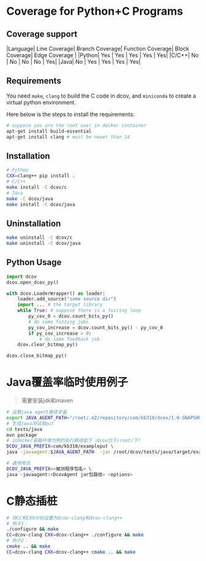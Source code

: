 
# Coverage for Python+C Programs

## Coverage support
|Language| Line Coverage| Branch Coverage| Function Coverage| Block Coverage| Edge Coverage |
|Python| Yes | Yes | Yes | Yes | Yes|
|C/C++| No | No | No | No | Yes|
|Java| No | Yes | Yes | Yes | Yes|

## Requirements

You need `make`, `clang` to build the C code in dcov, and `miniconda` to create a virtual python environment.

Here below is the steps to install the requirements:

```bash
# suppose you are the root user in docker container
apt-get install build-essential
apt-get install clang # must be newer than 14
```

## Installation

```bash
# Python
CXX=clang++ pip install . 
# C/C++
make install -C dcov/c
# Java
make -C dcov/java
make install -C dcov/java
```
## Uninstallation

```bash
make uninstall -C dcov/c
make uninstall -C dcov/java
```

## Python Usage

```python
import dcov
dcov.open_dcov_py()

with dcov.LoaderWrapper() as loader:
    loader.add_source("some source dir")
    import ... # the target library
    while True: # suppose there is a fuzzing loop
        py_cov_0 = dcov.count_bits_py()
        # do some fuzzing jobs
        py_cov_increase = dcov.count_bits_py() - py_cov_0
        if py_cov_increase > 0:
            # do some feedback job
    dcov.clear_bitmap_py()        

dcov.close_bitmap_py()
```

# Java覆盖率临时使用例子

> 需要安装jdk和maven

```bash
# 设置java agent路径变量
export JAVA_AGENT_PATH="/root/.m2/repository/com/kb310/dcov/1.0-SNAPSHOT/dcov-1.0-SNAPSHOT-jar-with-dependencies.jar"
# 生成java测试用put
cd tests/java
mvn package
# 以docker容器环境为例的执行路径如下（dcov位于/root/下）
DCOV_JAVA_PREFIX=com/kb310/exampleput \
java -javaagent:$JAVA_AGENT_PATH  -jar /root/dcov/tests/java/target/exampleput-1.0-SNAPSHOT.jar

# 通用用法
DCOV_JAVA_PREFIX=<被测程序包名> \
java -javaagent:<DcovAgent jar包路径> <options>
```

# C静态插桩
```bash
# 将CC和CXX分别设置为dcov-clang和dcov-clang++
# 例子1：
./configure && make
CC=dcov-clang CXX=dcov-clang++ ./configure && make
# 例子2：
cmake .. && make
CC=dcov-clang CXX=dcov-clang++ cmake .. && make
```
